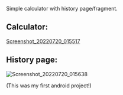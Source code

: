Simple calculator with history page/fragment. 


## Calculator: 
[Screenshot_20220720_015517](https://user-images.githubusercontent.com/99816212/190925216-61f74fd6-54ca-4cf0-9d39-3b55af2061d9.png)

## History page:
![Screenshot_20220720_015638](https://user-images.githubusercontent.com/99816212/190925218-99013a48-4c5a-4433-be8b-6371cc3ccc09.png)

(This was my first android project!)
